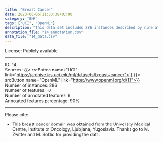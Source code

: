 ```yaml
---
title: "Breast Cancer"
date: 2023-06-06T11:50:38+02:00
category: "EHR"
tags: ["UCI", "OpenML"]
description: "This data set includes 286 instances described by nine attributes, including categorical features. Data are imbalanced, and the goal is to predict the occurrence of breast cancer."
annotation_file: "14_annotation.csv"
data_file: "14_data.csv"
---
```


License: Publicly available 

 --- 
ID: 14 \
Sources: {{< srcButton name="UCI" link="https://archive.ics.uci.edu/ml/datasets/breast+cancer">}} {{< srcButton name="OpenML" link="https://www.openml.org/d/13">}}  \
Number of instances: 286 \
Number of features: 10 \
Number of annotated features: 9 \
Annotated features percentage: 90% 

 --- 
Please cite: 
- This breast cancer domain was obtained from the University Medical Centre, Institute of Oncology, Ljubljana, Yugoslavia. Thanks go to M. Zwitter and M. Soklic for providing the data. 
